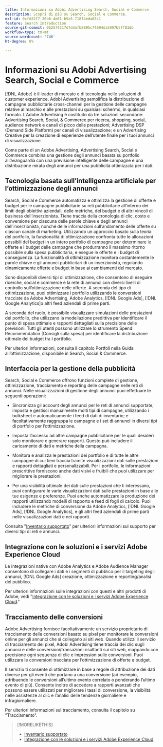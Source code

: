 ```yaml
---
title: Informazioni su Adobi Advertising Search, Social e Commerce
description: Scopri di più su Search, Social e Commerce.
exl-id: 0cfd82f7-26b6-4e61-b9a5-718f4eda83c1
feature: Search Introduction
source-git-commit: 052574217d7ddafb8895c74094da5997b5ff83db
workflow-type: tm+mt
source-wordcount: '746'
ht-degree: 0%

---
```


# Informazioni su Adobi Advertising Search, Social e Commerce

[!DNL Adobe] è il leader di mercato e di tecnologia nelle soluzioni di customer experience. Adobi Advertising semplifica la distribuzione di campagne pubblicitarie cross-channel per la gestione delle campagne relative al marchio e alle prestazioni su qualsiasi schermo, in qualsiasi formato. L’Adobe Advertising è costituito da tre soluzioni secondarie: Advertising Search, Social, &amp; Commerce per ricerca, shopping, social, audience network e canali di picco delle prestazioni; Advertising DSP (Demand Side Platform) per canali di visualizzazione; e un Advertising Creative per la creazione di esperienze dell’utente finale per i tuoi annunci di visualizzazione.

Come parte di un Adobe Advertising, Advertising Search, Social e Commerce combina una gestione degli annunci basata su portfolio all’avanguardia con una previsione intelligente delle campagne e una distribuzione mirata degli annunci per una pubblicità ottimizzata per i dati.

## Tecnologia basata sull’intelligenza artificiale per l’ottimizzazione degli annunci

Search, Social e Commerce automatizza e ottimizza la gestione di offerte e budget per le campagne pubblicitarie su reti pubblicitarie all’interno dei limiti degli obiettivi aziendali, delle metriche, del budget e di altri vincoli di business dell’inserzionista. Tiene traccia della cronologia di clic, costo e conversione per ciascuna delle parole chiave e degli annunci dell’inserzionista, nonché delle informazioni sull’andamento delle offerte su ciascun canale di marketing. Utilizzando un approccio basato sulla teoria del portfolio, la funzionalità di ottimizzazione confronta tutte le allocazioni possibili del budget in un intero portfolio di campagne per determinare le offerte e i budget delle campagne che produrranno il massimo ritorno possibile sulla spesa pubblicitaria, e esegue le offerte e i budget di conseguenza. La funzionalità di ottimizzazione monitora costantemente le parole chiave e gli annunci pubblicitari di un inserzionista, regolando dinamicamente offerte e budget in base ai cambiamenti del mercato.

Sono disponibili diversi tipi di ottimizzazione, che consentono di eseguire ricerche, social e commerce e la rete di annunci con diversi livelli di controllo sull’ottimizzazione delle offerte. A seconda del tipo di ottimizzazione, puoi ottimizzare i portfolio utilizzando le conversioni tracciate da Adobe Advertising, Adobe Analytics, [!DNL Google Ads], [!DNL Google Analytics]o altri feed aziendali di prime parti.

A seconda del ruolo, è possibile visualizzare simulazioni delle prestazioni del portfolio, che utilizzano la modellazione predittiva per identificare il punto di spesa ottimale e rapporti dettagliati sulla precisione delle previsioni. Tutti gli utenti possono utilizzare lo strumento Spend Recommendation (Consigli sulla spesa) per identificare la distribuzione ottimale del budget tra i portfolio.

Per ulteriori informazioni, consulta il capitolo Portfoli nella Guida all’ottimizzazione, disponibile in Search, Social &amp; Commerce.

## Interfaccia per la gestione della pubblicità

Search, Social e Commerce offrono funzioni complete di gestione, ottimizzazione, tracciamento e reporting delle campagne nelle reti di annunci. Nelle visualizzazioni di gestione degli annunci puoi effettuare le seguenti operazioni:

* Sincronizza gli account degli annunci per le reti di annunci supportate; imposta e gestisci manualmente molti tipi di campagne, utilizzando i bulksheet e automaticamente i feed di dati di inventario; e facoltativamente raggruppa le campagne e i set di annunci in diversi tipi di portfolio per l’ottimizzazione.

* Imposta l’accesso ad altre campagne pubblicitarie per le quali desideri solo monitorare e generare rapporti. Questo può includere il caricamento di dati e metriche della campagna.

* Monitora e analizza le prestazioni dei portfolio e di tutte le altre campagne di cui tieni traccia tramite visualizzazioni dati sulle prestazioni e rapporti dettagliati e personalizzabili. Per i portfolio, le informazioni prescrittive forniscono anche dati visivi e fruibili che puoi utilizzare per migliorare le prestazioni.

* Per una visibilità ottimale dei dati sulle prestazioni che ti interessano, puoi configurare le varie visualizzazioni dati sulle prestazioni in base alle tue esigenze e preferenze. Puoi anche automatizzare la produzione dei rapporti utilizzando modelli di rapporto e feed di fogli di calcolo. Puoi includere le metriche di conversione da Adobe Analytics, [!DNL Google Ads], [!DNL Google Analytics], e gli altri feed aziendali di prime parti nelle visualizzazioni dati e nei rapporti.

Consulta &quot;[Inventario supportato](/help/search-social-commerce/introduction/supported-inventory.md)&quot; per ulteriori informazioni sul supporto per diversi tipi di reti e annunci.

## Integrazione con le soluzioni e i servizi Adobe Experience Cloud

Le integrazioni native con Adobe Analytics e Adobe Audience Manager consentono di collegare i dati e i segmenti di pubblico per il targeting degli annunci, [!DNL Google Ads] creazione, ottimizzazione e reporting/analisi del pubblico.

Per ulteriori informazioni sulle integrazioni con questi e altri prodotti di Adobe, vedi &quot;[Integrazione con le soluzioni e i servizi Adobe Experience Cloud](/help/search-social-commerce/introduction/integrations.md).&quot;

## Tracciamento delle conversioni

Adobe Advertising fornisce facoltativamente un servizio proprietario di tracciamento delle conversioni basato su pixel per monitorare le conversioni online per gli annunci che si collegano ai siti web. Quando utilizzi il servizio di tracciamento dei pixel, Adobi Advertising tiene traccia dei clic sugli annunci e delle conversioni/transazioni risultanti sui siti web, mappando con precisione ogni sequenza di clic e impression sulle conversioni. Puoi utilizzare le conversioni tracciate per l’ottimizzazione di offerte e budget.

Il servizio ti consente di ottimizzare in base a regole di attribuzione dei dati diverse per gli eventi che portano a una conversione (ad esempio, attribuendo le conversioni all’ultimo evento correlato o ponderando l’ultimo evento di più). Consente inoltre di accedere a rapporti avanzati che possono essere utilizzati per migliorare i tassi di conversione, la visibilità nelle assistenze al clic e l’analisi delle tendenze giornaliere e infragiornaliere.

Per ulteriori informazioni sul tracciamento, consulta il capitolo su &quot;Tracciamento&quot;.

>[!MORELIKETHIS]
>
>* [Inventario supportato](supported-inventory.md)
>* [Integrazione con le soluzioni e i servizi Adobe Experience Cloud](integrations.md)
